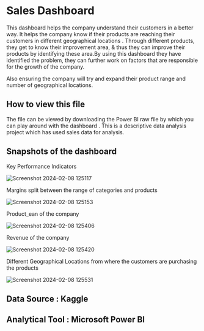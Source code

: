 # Sales Dashboard

This dashboard helps the company understand their customers in a better way. It helps the company know if their products are reaching their customers in different geographical locations . Through different products, they get to know their improvement area, & thus they can improve their products by identifying these area.By using this dashboard they have identified the problem, they can further work on factors that are responsible for the growth of the company.
 
 Also ensuring the company will try and expand their product range and number of geographical locations.


## How to view this file

The file can be viewed by downloading the Power BI raw file by which you can play around with the dashboard .
This is a descriptive data analysis project which has used sales data for analysis.

## Snapshots of the dashboard

Key Performance Indicators

![Screenshot 2024-02-08 125117](https://github.com/MOHAMEDFARRAZ/Sales_data_analysis/assets/119418250/2f0160b4-85fa-4b71-baaa-493259d424d5)

Margins split between the range of categories and products

![Screenshot 2024-02-08 125153](https://github.com/MOHAMEDFARRAZ/Sales_data_analysis/assets/119418250/61d2eae9-362d-4648-9dcc-f609ee575b2f)

Product_ean of the company

![Screenshot 2024-02-08 125406](https://github.com/MOHAMEDFARRAZ/Sales_data_analysis/assets/119418250/586792ab-6389-4868-b63f-d9120e7828a2)

Revenue of the company

![Screenshot 2024-02-08 125420](https://github.com/MOHAMEDFARRAZ/Sales_data_analysis/assets/119418250/e6e7a8f7-5344-4625-a856-ff2a1e2c655f)

Different Geographical Locations from where the customers are purchasing the products

![Screenshot 2024-02-08 125531](https://github.com/MOHAMEDFARRAZ/Sales_data_analysis/assets/119418250/339da305-f1b5-4464-8290-92801ec0e812)


## Data Source : Kaggle
## Analytical Tool : Microsoft Power BI
